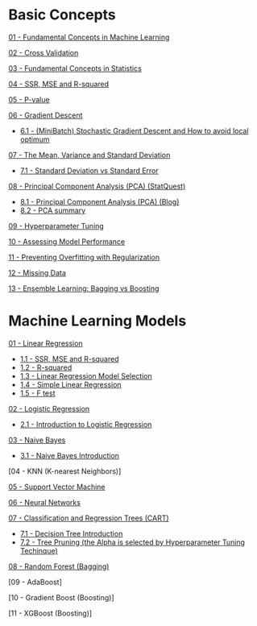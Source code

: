 # Basic Concepts

[01 - Fundamental Concepts in Machine Learning](https://github.com/yangshiteng/StatQuest-Study-Notes/blob/main/Notes/01%20-%20Fundamental%20Concepts%20in%20Machine%20Learning.md)

[02 - Cross Validation](https://github.com/yangshiteng/StatQuest-Study-Notes/blob/main/Notes/02%20-%20Cross%20Validation.md)

[03 - Fundamental Concepts in Statistics](https://github.com/yangshiteng/StatQuest-Study-Notes/blob/main/Notes/03%20-%20Fundamental%20Concepts%20in%20Statistics.md)

[04 - SSR, MSE and R-squared](https://github.com/yangshiteng/StatQuest-Study-Notes/blob/main/Notes/SSR%2C%20MSE%20and%20R-squared.md)

[05 - P-value](https://github.com/yangshiteng/StatQuest-Study-Notes/blob/main/Notes/P-value.md)

[06 - Gradient Descent](https://github.com/yangshiteng/StatQuest-Study-Notes/blob/main/Notes/05%20-%20Gradient%20Descent.md)
* [6.1 - (MiniBatch) Stochastic Gradient Descent and How to avoid local optimum](https://github.com/yangshiteng/StatQuest-Study-Notes/blob/main/Notes/Stochastic%20Gradient%20Descent.md)

[07 - The Mean, Variance and Standard Deviation](https://github.com/yangshiteng/StatQuest-Study-Notes/blob/main/Notes/13%20-%20Mean%2C%20Variance%20and%20Standard%20Deviation.md)
* [7.1 - Standard Deviation vs Standard Error](https://github.com/yangshiteng/StatQuest-Study-Notes/blob/main/Notes/Standard%20Deviation%20vs%20Standard%20Error.md)

[08 - Principal Component Analysis (PCA) (StatQuest)](https://github.com/yangshiteng/StatQuest-Study-Notes/blob/main/Notes/statquest_pca_study_guide_v2.pdf)
* [8.1 - Principal Component Analysis (PCA) (Blog)](https://github.com/yangshiteng/StatQuest-Study-Notes/blob/main/Notes/14.2%20-%20Principal%20Component%20Analysis%20(PCA)%20(Blog).md)
* [8.2 - PCA summary](https://github.com/yangshiteng/StatQuest-Study-Notes/blob/main/Notes/PCA%20summary.md)

[09 - Hyperparameter Tuning](https://github.com/yangshiteng/StatQuest-Study-Notes/blob/main/Notes/Hyperparameter%20Tuning.md)

[10 - Assessing Model Performance](https://github.com/yangshiteng/StatQuest-Study-Notes/blob/main/Notes/08%20-%20Assessing%20Model%20Performance.md)

[11 - Preventing Overfitting with Regularization](https://github.com/yangshiteng/StatQuest-Study-Notes/blob/main/Notes/09%20-%20Preventing%20Overfitting%20with%20Regularization.md)

[12 - Missing Data](https://github.com/yangshiteng/StatQuest-Study-Notes/blob/main/Notes/missing%20data.pdf)

[13 - Ensemble Learning: Bagging vs Boosting](https://github.com/yangshiteng/StatQuest-Study-Notes/blob/main/Notes/Bagging%20vs%20Boosting.md)

# Machine Learning Models

[01 - Linear Regression](https://github.com/yangshiteng/StatQuest-Study-Notes/blob/main/Notes/04%20-%20Linear%20Regression.md)
* [1.1 - SSR, MSE and R-squared](https://github.com/yangshiteng/StatQuest-Study-Notes/blob/main/Notes/SSR%2C%20MSE%20and%20R-squared.md)
* [1.2 - R-squared](https://github.com/yangshiteng/StatQuest-Study-Notes/blob/main/Notes/R-squared.md)
* [1.3 - Linear Regression Model Selection](https://github.com/yangshiteng/StatQuest-Study-Notes/blob/main/Notes/Regression%20Model%20Selection.md)
* [1.4 - Simple Linear Regression](https://github.com/yangshiteng/StatQuest-Study-Notes/blob/main/Notes/simple%20linear%20regression.md)
* [1.5 - F test](https://github.com/yangshiteng/StatQuest-Study-Notes/blob/main/Notes/Ftestforlinearregression.md)

[02 - Logistic Regression](https://github.com/yangshiteng/StatQuest-Study-Notes/blob/main/Notes/06%20-%20Logistic%20Regression.md)
* [2.1 - Introduction to Logistic Regression](https://github.com/yangshiteng/StatQuest-Study-Notes/blob/main/Notes/Introduction%20to%20logistic%20regression.md)

[03 - Naive Bayes](https://github.com/yangshiteng/StatQuest-Study-Notes/blob/main/Notes/07%20-%20Naive%20Bayes.md)
* [3.1 - Naive Bayes Introduction](https://github.com/yangshiteng/StatQuest-Study-Notes/blob/main/Notes/Naive%20Bayes%20Introduction.md)

[04 - KNN (K-nearest Neighbors)]

[05 - Support Vector Machine](https://github.com/yangshiteng/StatQuest-Study-Notes/blob/main/Notes/11%20-%20Support%20Vector%20Machine.md)

[06 - Neural Networks](https://github.com/yangshiteng/StatQuest-Study-Notes/blob/main/Notes/12%20-%20Neural%20Networks.md)

[07 - Classification and Regression Trees (CART)](https://github.com/yangshiteng/StatQuest-Study-Notes/blob/main/Notes/10%20-%20Classification%20and%20Regression%20Trees.md)
* [7.1 - Decision Tree Introduction](https://github.com/yangshiteng/StatQuest-Study-Notes/blob/main/Notes/Decision%20Tree%20Introduction.md)
* [7.2 - Tree Pruning (the Alpha is selected by Hyperparameter Tuning Techinque)](https://github.com/yangshiteng/StatQuest-Study-Notes/blob/main/Notes/Pruning%20the%20tree%20model.md)

[08 - Random Forest (Bagging)](https://github.com/yangshiteng/StatQuest-Study-Notes/blob/main/Notes/RandomForest.pdf)

[09 - AdaBoost]

[10 - Gradient Boost (Boosting)]

[11 - XGBoost (Boosting)]
